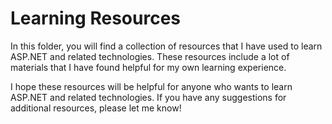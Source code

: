 # Learning Resources
In this folder, you will find a collection of resources that I have used to learn ASP.NET and related technologies. These resources include a lot of materials that I have found helpful for my own learning experience.



I hope these resources will be helpful for anyone who wants to learn ASP.NET and related technologies. If you have any suggestions for additional resources, please let me know!
